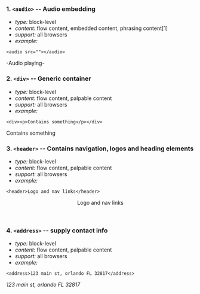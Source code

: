 ### 1. `<audio>` -- Audio embedding

* *type:* block-level
* *content:* flow content, embedded content, phrasing content[1]
* *support:* all browsers
* *example:*
```
<audio src=""></audio>
```
-Audio playing-

### 2. `<div>` -- Generic container

* *type:* block-level
* *content:* flow content, palpable content
* *support:* all browsers
* *example:*
```
<div><p>Contains something</p></div>
```
<div><p>Contains something</p></div>

### 3. `<header>` -- Contains navigation, logos and heading elements

* *type:* block-level
* *content:* flow content, palpable content
* *support:* all browsers
* *example:*
```
<header>Logo and nav links</header>
```
<header>Logo and nav links</header>

### 4. `<address>` -- supply contact info

* *type:* block-level
* *content:* flow content, palpable content
* *support:* all browsers
* *example:*
```
<address>123 main st, orlando FL 32817</address>
```
<address>123 main st, orlando FL 32817</address>
